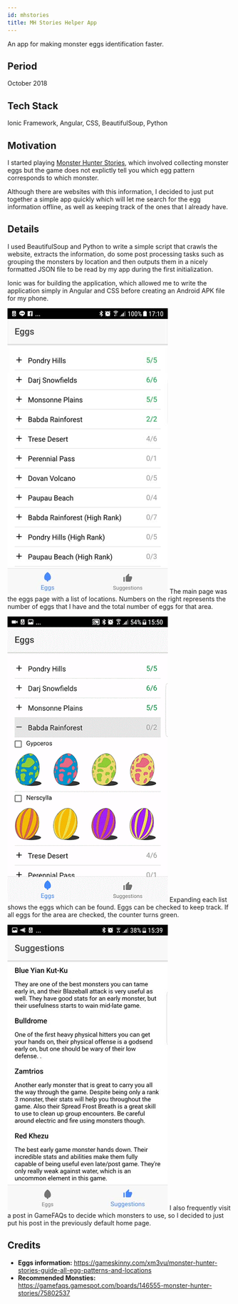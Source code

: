 ```yaml
---
id: mhstories
title: MH Stories Helper App
---
```

An app for making monster eggs identification faster.

## Period
October 2018

## Tech Stack
Ionic Framework, Angular, CSS, BeautifulSoup, Python

## Motivation
I started playing [Monster Hunter Stories](https://itunes.apple.com/sg/app/monster-hunter-stories/id1339054344), which involved collecting monster eggs but the game does not explictly tell you which egg pattern corresponds to which monster.

Although there are websites with this information, I decided to just put together a simple app quickly which will let me search for the egg information offline, as well as keeping track of the ones that I already have.

## Details
I used BeautifulSoup and Python to write a simple script that crawls the website, extracts the information, do some post processing tasks such as grouping the monsters by location and then outputs them in a nicely formatted JSON file to be read by my app during the first initialization.

Ionic was for building the application, which allowed me to write the application simply in Angular and CSS before creating an Android APK file for my phone.

![mhs3](/img/mhs3.jpg)
The main page was the eggs page with a list of locations. Numbers on the right represents the number of eggs that I have and the total number of eggs for that area.

![mhs2](/img/mhs2.gif)
Expanding each list shows the eggs which can be found. Eggs can be checked to keep track. If all eggs for the area are checked, the counter turns green.

![mhs4](/img/mhs4.jpg)
I also frequently visit a post in GameFAQs to decide which monsters to use, so I decided to just put his post in the previously default home page.


## Credits
- **Eggs information:** https://gameskinny.com/xm3vu/monster-hunter-stories-guide-all-egg-patterns-and-locations
- **Recommended Monsties:** https://gamefaqs.gamespot.com/boards/146555-monster-hunter-stories/75802537
